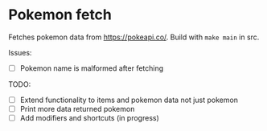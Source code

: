 # Pokemon fetch

Fetches pokemon data from https://pokeapi.co/. Build with `make main` in src.

Issues:
- [ ] Pokemon name is malformed after fetching

TODO: 
- [ ] Extend functionality to items and pokemon data not just pokemon
- [ ] Print more data returned pokemon
- [ ] Add modifiers and shortcuts (in progress)
